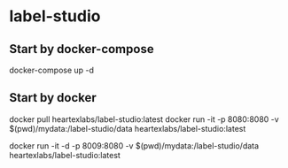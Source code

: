 # label-studio

## Start by docker-compose

docker-compose up -d

## Start by docker

docker pull heartexlabs/label-studio:latest
docker run -it -p 8080:8080 -v $(pwd)/mydata:/label-studio/data heartexlabs/label-studio:latest

docker run -it -d -p 8009:8080 -v $(pwd)/mydata:/label-studio/data heartexlabs/label-studio:latest
